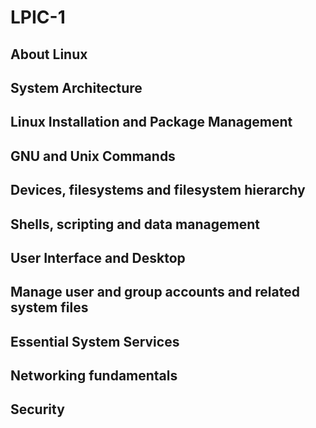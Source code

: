 # LPIC-1

## About Linux

## System Architecture

## Linux Installation and Package Management

## GNU and Unix Commands

## Devices, filesystems and filesystem hierarchy

## Shells, scripting and data management

## User Interface and Desktop

## Manage user and group accounts and related system files

## Essential System Services

## Networking fundamentals

## Security